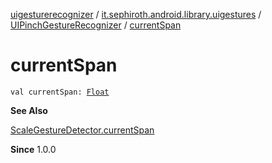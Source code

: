 [uigesturerecognizer](../../index.md) / [it.sephiroth.android.library.uigestures](../index.md) / [UIPinchGestureRecognizer](index.md) / [currentSpan](./current-span.md)

# currentSpan

`val currentSpan: `[`Float`](https://kotlinlang.org/api/latest/jvm/stdlib/kotlin/-float/index.html)

**See Also**

[ScaleGestureDetector.currentSpan](../-scale-gesture-detector/current-span.md)

**Since**
1.0.0

